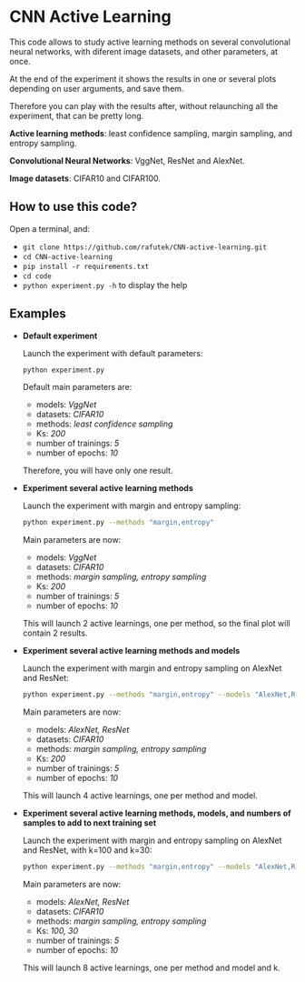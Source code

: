 # CNN Active Learning

This code allows to study active learning methods on several convolutional neural networks, with diferent image datasets, and other parameters, at once.

At the end of the experiment it shows the results in one or several plots depending on user arguments, and save them.

Therefore you can play with the results after, without relaunching all the experiment, that can be pretty long.

**Active learning methods**: least confidence sampling, margin sampling, and entropy sampling.

**Convolutional Neural Networks**: VggNet, ResNet and AlexNet.

**Image datasets**: CIFAR10 and CIFAR100.

## How to use this code?

Open a terminal, and:
- `git clone https://github.com/rafutek/CNN-active-learning.git`
- `cd CNN-active-learning`
- `pip install -r requirements.txt`
- `cd code`
- `python experiment.py -h` to display the help

## Examples

- **Default experiment**

  Launch the experiment with default parameters:
  ``` sh
  python experiment.py
  ```
  Default main parameters are:
    - models: *VggNet*
    - datasets: *CIFAR10*
    - methods: *least confidence sampling*
    - Ks: *200*
    - number of trainings: *5*
    - number of epochs: *10*
   
   Therefore, you will have only one result.
  
- **Experiment several active learning methods**

  Launch the experiment with margin and entropy sampling:
  ``` sh
  python experiment.py --methods "margin,entropy"
  ```
  Main parameters are now:
    - models: *VggNet*
    - datasets: *CIFAR10*
    - methods: *margin sampling, entropy sampling*
    - Ks: *200*
    - number of trainings: *5*
    - number of epochs: *10*
   
   This will launch 2 active learnings, one per method, so the final plot will contain 2 results.
   
- **Experiment several active learning methods and models**

  Launch the experiment with margin and entropy sampling on AlexNet and ResNet:
  ``` sh
  python experiment.py --methods "margin,entropy" --models "AlexNet,ResNet"
  ```
  Main parameters are now:
    - models: *AlexNet, ResNet*
    - datasets: *CIFAR10*
    - methods: *margin sampling, entropy sampling*
    - Ks: *200*
    - number of trainings: *5*
    - number of epochs: *10*
   
   This will launch 4 active learnings, one per method and model.
   
- **Experiment several active learning methods, models, and numbers of samples to add to next training set**

  Launch the experiment with margin and entropy sampling on AlexNet and ResNet, with k=100 and k=30:
  ``` sh
  python experiment.py --methods "margin,entropy" --models "AlexNet,ResNet" --Ks "100,30"
  ```
  Main parameters are now:
    - models: *AlexNet, ResNet*
    - datasets: *CIFAR10*
    - methods: *margin sampling, entropy sampling*
    - Ks: *100, 30*
    - number of trainings: *5*
    - number of epochs: *10*
   
   This will launch 8 active learnings, one per method and model and k.
